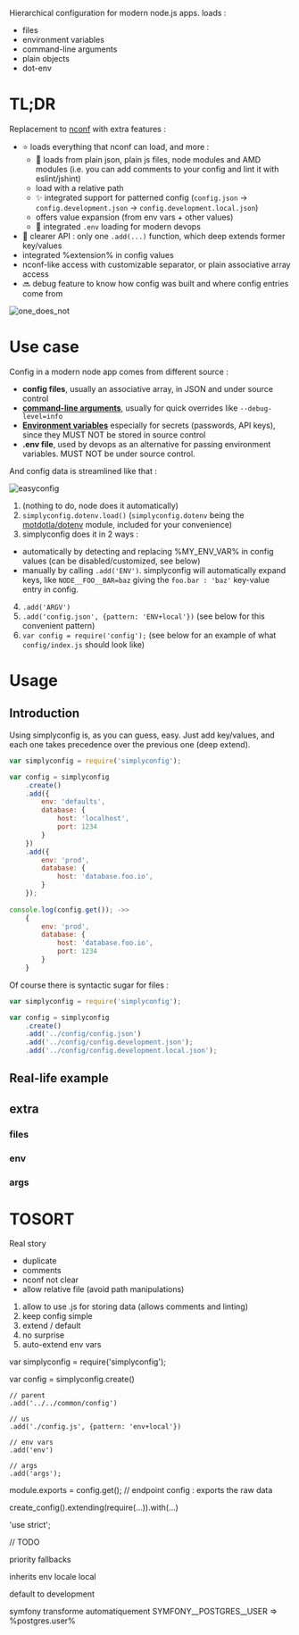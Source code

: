 Hierarchical configuration for modern node.js apps. loads :
* files
* environment variables
* command-line arguments
* plain objects
* dot-env


# TL;DR
Replacement to [nconf](https://github.com/indexzero/nconf) with extra features :

* :star: loads everything that nconf can load, and more :
  * :star2: loads from plain json, plain js files, node modules and AMD modules (i.e. you can add comments to your config and lint it with eslint/jshint)
  * load with a relative path
  * :sparkles: integrated support for patterned config (`config.json` -> `config.development.json` -> `config.development.local.json`) 
  * offers value expansion (from env vars + other values)
  * :sparkling_heart: integrated `.env` loading for modern devops
* :dizzy: clearer API : only one `.add(...)` function, which deep extends former key/values
* integrated %extension% in config values
* nconf-like access with customizable separator, or plain associative array access
* :soon: debug feature to know how config was built and where config entries come from

![one_does_not](https://cloud.githubusercontent.com/assets/603503/10567810/30dedd02-760e-11e5-984e-075a60b58633.jpg)


# Use case

Config in a modern node app comes from different source :
* **config files**, usually an associative array, in JSON and under source control
* **[command-line arguments](https://en.wikipedia.org/wiki/Command-line_interface#Arguments)**, usually for quick overrides like `--debug-level=info`
* **[Environment variables](https://en.wikipedia.org/wiki/Environment_variable)** especially for secrets (passwords, API keys), since they MUST NOT be stored in source control
* **.env file**, used by devops as an alternative for passing environment variables. MUST NOT be under source control.

And config data is streamlined like that :

![easyconfig](https://cloud.githubusercontent.com/assets/603503/10567809/30dccf6c-760e-11e5-98c7-dfa095f4d5bc.png)

1. (nothing to do, node does it automatically)
2. `simplyconfig.dotenv.load()` (`simplyconfig.dotenv` being the [motdotla/dotenv](https://github.com/motdotla/dotenv) module, included for your convenience)
3. simplyconfig does it in 2 ways :
  * automatically by detecting and replacing %MY_ENV_VAR% in config values (can be disabled/customized, see below)
  * manually by calling `.add('ENV')`. simplyconfig will automatically expand keys, like `NODE__FOO__BAR=baz` giving the `foo.bar : 'baz'` key-value entry in config.
4. `.add('ARGV')`
5. `.add('config.json', {pattern: 'ENV+local'})` (see below for this convenient pattern)
6. `var config = require('config');` (see below for an example of what `config/index.js` should look like)


# Usage

## Introduction
Using simplyconfig is, as you can guess, easy. Just add key/values,
and each one takes precedence over the previous one (deep extend).

```javascript
var simplyconfig = require('simplyconfig');

var config = simplyconfig
	.create()
	.add({
		env: 'defaults',
		database: {
			host: 'localhost',
			port: 1234
		}
	})
	.add({
		env: 'prod',
		database: {
			host: 'database.foo.io',
		}
	});
	
console.log(config.get()); ->>
	{
		env: 'prod',
		database: {
			host: 'database.foo.io',
			port: 1234
		}
	}
```

Of course there is syntactic sugar for files :

```javascript
var simplyconfig = require('simplyconfig');

var config = simplyconfig
	.create()
	.add('../config/config.json')
	.add('../config/config.development.json');
	.add('../config/config.development.local.json');
```


## Real-life example



## extra

### files

### env

### args






# TOSORT

Real story
- duplicate
- comments
- nconf not clear
- allow relative file (avoid path manipulations)


1. allow to use .js for storing data (allows comments and linting)
2. keep config simple
3. extend / default
4. no surprise
5. auto-extend env vars


var simplyconfig = require('simplyconfig');

var config = simplyconfig.create()

	// parent
	.add('../../common/config')

	// us
	.add('./config.js', {pattern: 'env+local'})

	// env vars
	.add('env')

	// args
	.add('args');


module.exports = config.get(); // endpoint config : exports the raw data


create_config().extending(require(…)).with(…)


'use strict';

// TODO

priority
fallbacks

inherits
env
locale
local




default to development

symfony transforme automatiquement SYMFONY__POSTGRES__USER => %postgres.user%

